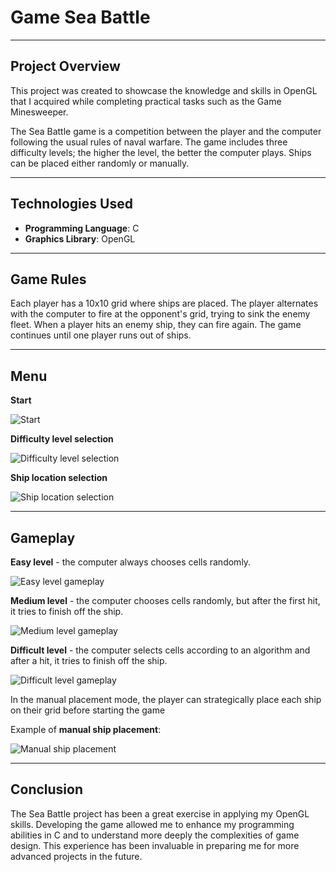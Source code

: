 # Game Sea Battle

---

## Project Overview

This project was created to showcase the knowledge and skills in OpenGL that I acquired while 
completing practical tasks such as the Game Minesweeper.

The Sea Battle game is a competition between the player and the computer following the usual rules 
of naval warfare. The game includes three difficulty levels; the higher the level, the better the 
computer plays. Ships can be placed either randomly or manually.

---

## Technologies Used

- **Programming Language**: C
- **Graphics Library**: OpenGL

---

## Game Rules

Each player has a 10x10 grid where ships are placed. The player alternates with the computer to fire at 
the opponent's grid, trying to sink the enemy fleet. When a player hits an enemy ship, they can fire again. 
The game continues until one player runs out of ships.

---

## Menu

**Start**

![Start](README_media/Menu/start.png)

**Difficulty level selection**

![Difficulty level selection](README_media/Menu/level.png)

**Ship location selection**

![Ship location selection](README_media/Menu/location.png)

---

## Gameplay

**Easy level** - the computer always chooses cells randomly.

![Easy level gameplay](README_media/Gameplay/easy.gif)

**Medium level** - the computer chooses cells randomly, but after the first hit, it tries to finish off the ship.

![Medium level gameplay](README_media/Gameplay/medium.gif)

**Difficult level** - the computer selects cells according to an algorithm and after a hit, it tries to finish off the ship.

![Difficult level gameplay](README_media/Gameplay/difficult.gif)

In the manual placement mode, the player can strategically place each ship on their grid before starting the game

Example of **manual ship placement**:

![Manual ship placement](README_media/Gameplay/location.gif)

---

## Conclusion

The Sea Battle project has been a great exercise in applying my OpenGL skills. Developing the game allowed 
me to enhance my programming abilities in C and to understand more deeply the complexities of game design. 
This experience has been invaluable in preparing me for more advanced projects in the future.
